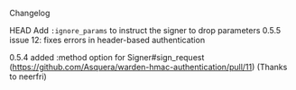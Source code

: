 Changelog

HEAD
    Add `:ignore_params` to instruct the signer to drop parameters
0.5.5
    issue 12: fixes errors in header-based authentication

0.5.4
	added :method option for Signer#sign_request (https://github.com/Asquera/warden-hmac-authentication/pull/11) (Thanks to neerfri)
